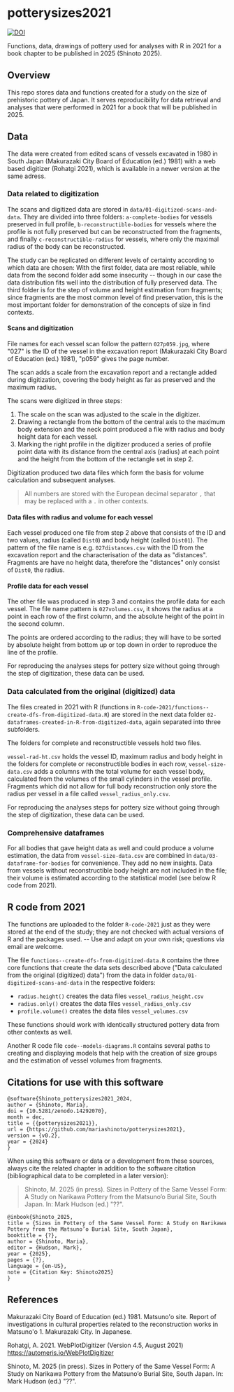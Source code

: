 # potterysizes2021
[![DOI](https://zenodo.org/badge/899788736.svg)](https://doi.org/10.5281/zenodo.14292070)

Functions, data, drawings of pottery used for analyses with R in 2021 for a book chapter to be published in 2025 (Shinoto 2025).

## Overview

This repo stores data and functions created for a study on the size of prehistoric pottery of Japan. It serves reproducibility for data retrieval and analyses that were performed in 2021 for a book that will be published in 2025. 


## Data

The data were created from edited scans of vessels excavated in 1980 in South Japan (Makurazaki City Board of Education (ed.) 1981) with a web based digitizer (Rohatgi 2021), which is available in a newer version at the same adress. 

### Data related to digitization

The scans and digitized data are stored in `data/01-digitized-scans-and-data`. They are divided into three folders: `a-complete-bodies` for vessels preserved in full profile, `b-reconstructible-bodies` for vessels where the profile is not fully preserved but can be reconstructed from the fragments, and finally `c-reconstructible-radius` for vessels, where only the maximal radius of the body can be reconstructed. 

The study can be replicated on different levels of certainty according to which data are chosen: With the first folder, data are most reliable, while data from the second folder add some insecurity -- though in our case the data distribution fits well into the distribution of fully preserved data. The third folder is for the step of volume and height estimation from fragments; since fragments are the most common level of find preservation, this is the most important folder for demonstration of the concepts of size in find contexts. 

#### Scans and digitization

File names for each vessel scan follow the pattern `027p059.jpg`, where "027" is the ID of the vessel in the excavation report (Makurazaki City Board of Education (ed.) 1981), "p059" gives the page number. 

The scan adds a scale from the excavation report and a rectangle added during digitization, covering the body height as far as preserved and the maximum radius. 

The scans were digitized in three steps: 

1. The scale on the scan was adjusted to the scale in the digitizer.
2. Drawing a rectangle from the bottom of the central axis to the maximum body extension and the neck point produced a file with radius and body height data for each vessel.
3. Marking the right profile in the digitizer produced a series of profile point data with its distance from the central axis (radius) at each point and the height from the bottom of the rectangle set in step 2.

Digitization produced two data files which form the basis for volume calculation and subsequent analyses.

> All numbers are stored with the European decimal separator `,` that may be replaced with a `.` in other contexts. 

#### Data files with radius and volume for each vessel

Each vessel produced one file from step 2 above that consists of the ID and two values, radius (called `Dist0`) and body height (called `Dist01`). The pattern of the file name is e.g. `027distances.csv` with the ID from the excavation report and the characterisation of the data as "distances". Fragments are have no height data, therefore the "distances" only consist of `Dist0`, the radius. 

#### Profile data for each vessel

The other file was produced in step 3 and contains the profile data for each vessel. The file name pattern is `027volumes.csv`, it shows the radius at a point in each row of the first column, and the absolute height of the point in the second column. 

The points are ordered according to the radius; they will have to be sorted by absolute height from bottom up or top down in order to reproduce the line of the profile. 

For reproducing the analyses steps for pottery size without going through the step of digitization, these data can be used.

### Data calculated from the original (digitized) data

The files created in 2021 with R (functions in `R-code-2021/functions--create-dfs-from-digitized-data.R`) are stored in the next data folder `02-dataframes-created-in-R-from-digitized-data`, again separated into three subfolders. 

The folders for complete and reconstructible vessels hold two files. 

`vessel-rad-ht.csv` holds the vessel ID, maximum radius and body height in the folders for complete or reconstructible bodies in each row, `vessel-size-data.csv` adds a columns with the total volume for each vessel body, calculated from the volumes of the small cylinders in the vessel profile. Fragments which did not allow for full body reconstruction only store the radius per vessel in a file called `vessel_radius_only.csv`. 

For reproducing the analyses steps for pottery size without going through the step of digitization, these data can be used.

### Comprehensive dataframes

For all bodies that gave height data as well and could produce a volume estimation, the data from `vessel-size-data.csv` are combined in `data/03-dataframe-for-bodies` for convenience. They add no new insights. Data from vessels without reconstructible body height are not included in the file; their volume is estimated according to the statistical model (see below R code from 2021).

## R code from 2021

The functions are uploaded to the folder `R-code-2021` just as they were stored at the end of the study; they are not checked with actual versions of R and the packages used. -- Use and adapt on your own risk; questions via email are welcome. 

The file `functions--create-dfs-from-digitized-data.R` contains the three core functions that create the data sets described above ("Data calculated from the original (digitized) data") from the data in folder `data/01-digitized-scans-and-data` in the respective folders:

- `radius.height()` creates the data files `vessel_radius_height.csv`
- `radius.only()` creates the data files `vessel_radius_only.csv`
- `profile.volume()` creates the data files `vessel_volumes.csv`

These functions should work with identically structured pottery data from other contexts as well. 

Another R code file `code--models-diagrams.R` contains several paths to creating and displaying models that help with the creation of size groups and the estimation of vessel volumes from fragments.


## Citations for use with this software

```
@software{Shinoto_potterysizes2021_2024,
author = {Shinoto, Maria},
doi = {10.5281/zenodo.14292070},
month = dec,
title = {{potterysizes2021}},
url = {https://github.com/mariashinoto/potterysizes2021},
version = {v0.2},
year = {2024}
}
```

When using this software or data or a development from these sources, always cite the related chapter in addition to the software citation (bibliographical data to be completed in a later version):

> Shinoto, M. 2025 (in press). Sizes in Pottery of the Same Vessel Form: A Study on Narikawa Pottery from the Matsuno’o Burial Site, South Japan. In: Mark Hudson (ed.) "??".

```
@inbook{Shinoto_2025, 
title = {Sizes in Pottery of the Same Vessel Form: A Study on Narikawa Pottery from the Matsuno’o Burial Site, South Japan}, 
booktitle = {?}, 
author = {Shinoto, Maria}, 
editor = {Hudson, Mark}, 
year = {2025}, 
pages = {?}, 
language = {en-US},
note = {Citation Key: Shinoto2025} 
}
```

## References

Makurazaki City Board of Education (ed.) 1981. Matsuno'o site. Report of investigations in cultural properties related to the reconstruction works in Matsuno'o 1. Makurazaki City. In Japanese. 

Rohatgi, A. 2021. WebPlotDigitizer (Version 4.5, August 2021) https://automeris.io/WebPlotDigitizer

Shinoto, M. 2025 (in press). Sizes in Pottery of the Same Vessel Form: A Study on Narikawa Pottery from the Matsuno’o Burial Site, South Japan. In: Mark Hudson (ed.) "??".
